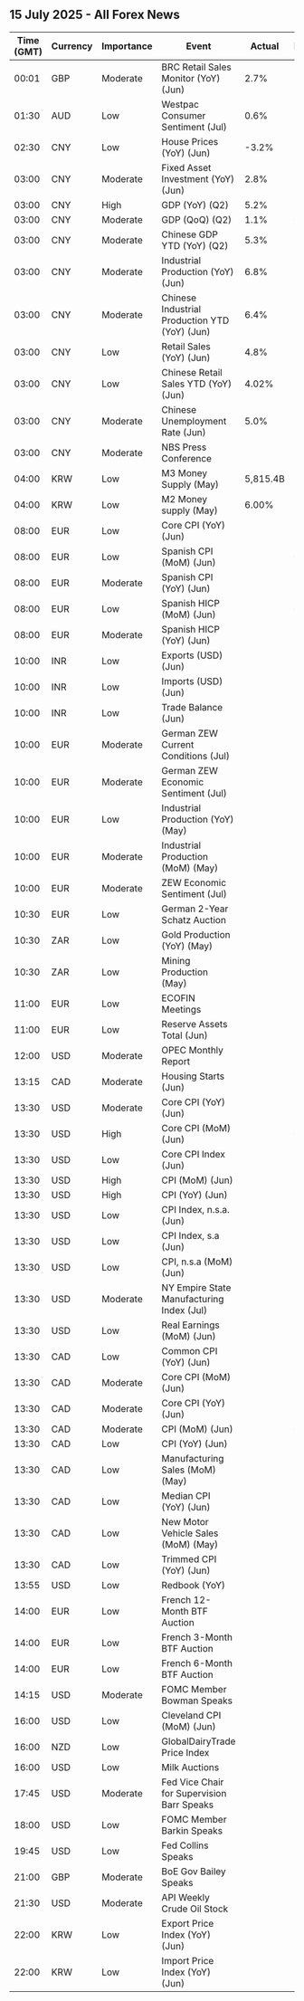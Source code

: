 ## 15 July 2025 - All Forex News

| Time (GMT) | Currency | Importance | Event | Actual | Forecast | Previous |
|------|----------|------------|-------|--------|----------|----------|
| 00:01 | GBP | Moderate | BRC Retail Sales Monitor (YoY) (Jun) | 2.7% | 1.2% | 0.6% |
| 01:30 | AUD | Low | Westpac Consumer Sentiment (Jul) | 0.6% |  | 0.5% |
| 02:30 | CNY | Low | House Prices (YoY) (Jun) | -3.2% |  | -3.5% |
| 03:00 | CNY | Moderate | Fixed Asset Investment (YoY) (Jun) | 2.8% | 3.6% | 3.7% |
| 03:00 | CNY | High | GDP (YoY) (Q2) | 5.2% |  | 5.4% |
| 03:00 | CNY | Moderate | GDP (QoQ) (Q2) | 1.1% | 0.9% | 1.2% |
| 03:00 | CNY | Moderate | Chinese GDP YTD (YoY) (Q2) | 5.3% | 5.1% | 5.4% |
| 03:00 | CNY | Moderate | Industrial Production (YoY) (Jun) | 6.8% | 5.6% | 5.8% |
| 03:00 | CNY | Moderate | Chinese Industrial Production YTD (YoY) (Jun) | 6.4% |  | 6.3% |
| 03:00 | CNY | Low | Retail Sales (YoY) (Jun) | 4.8% | 5.2% | 6.4% |
| 03:00 | CNY | Low | Chinese Retail Sales YTD (YoY) (Jun) | 4.02% |  | 4.06% |
| 03:00 | CNY | Moderate | Chinese Unemployment Rate (Jun) | 5.0% | 5.0% | 5.0% |
| 03:00 | CNY | Moderate | NBS Press Conference |  |  |  |
| 04:00 | KRW | Low | M3 Money Supply (May) | 5,815.4B |  | 5,786.3B |
| 04:00 | KRW | Low | M2 Money supply (May) | 6.00% |  | 5.80% |
| 08:00 | EUR | Low | Core CPI (YoY) (Jun) |  | 2.2% | 2.2% |
| 08:00 | EUR | Low | Spanish CPI (MoM) (Jun) |  | 0.6% | 0.1% |
| 08:00 | EUR | Moderate | Spanish CPI (YoY) (Jun) |  | 2.2% | 2.0% |
| 08:00 | EUR | Low | Spanish HICP (MoM) (Jun) |  | 0.6% | 0.0% |
| 08:00 | EUR | Moderate | Spanish HICP (YoY) (Jun) |  | 2.2% | 2.0% |
| 10:00 | INR | Low | Exports (USD) (Jun) |  |  | 38.73B |
| 10:00 | INR | Low | Imports (USD) (Jun) |  |  | 60.61B |
| 10:00 | INR | Low | Trade Balance (Jun) |  |  | -21.88B |
| 10:00 | EUR | Moderate | German ZEW Current Conditions (Jul) |  | -65.5 | -72.0 |
| 10:00 | EUR | Moderate | German ZEW Economic Sentiment (Jul) |  | 50.8 | 47.5 |
| 10:00 | EUR | Low | Industrial Production (YoY) (May) |  | 2.9% | 0.8% |
| 10:00 | EUR | Moderate | Industrial Production (MoM) (May) |  | 1.1% | -2.4% |
| 10:00 | EUR | Moderate | ZEW Economic Sentiment (Jul) |  | 37.8 | 35.3 |
| 10:30 | EUR | Low | German 2-Year Schatz Auction |  |  | 1.850% |
| 10:30 | ZAR | Low | Gold Production (YoY) (May) |  |  | -2.5% |
| 10:30 | ZAR | Low | Mining Production (May) |  |  | -7.7% |
| 11:00 | EUR | Low | ECOFIN Meetings |  |  |  |
| 11:00 | EUR | Low | Reserve Assets Total (Jun) |  |  | 1,507.68B |
| 12:00 | USD | Moderate | OPEC Monthly Report |  |  |  |
| 13:15 | CAD | Moderate | Housing Starts (Jun) |  | 262.5K | 279.5K |
| 13:30 | USD | Moderate | Core CPI (YoY) (Jun) |  | 3.0% | 2.8% |
| 13:30 | USD | High | Core CPI (MoM) (Jun) |  | 0.3% | 0.1% |
| 13:30 | USD | Low | Core CPI Index (Jun) |  |  | 326.85 |
| 13:30 | USD | High | CPI (MoM) (Jun) |  | 0.3% | 0.1% |
| 13:30 | USD | High | CPI (YoY) (Jun) |  | 2.6% | 2.4% |
| 13:30 | USD | Low | CPI Index, n.s.a. (Jun) |  |  | 321.46 |
| 13:30 | USD | Low | CPI Index, s.a (Jun) |  |  | 320.58 |
| 13:30 | USD | Low | CPI, n.s.a (MoM) (Jun) |  |  | 0.21% |
| 13:30 | USD | Moderate | NY Empire State Manufacturing Index (Jul) |  | -8.30 | -16.00 |
| 13:30 | USD | Low | Real Earnings (MoM) (Jun) |  |  | 0.3% |
| 13:30 | CAD | Low | Common CPI (YoY) (Jun) |  | 2.7% | 2.6% |
| 13:30 | CAD | Moderate | Core CPI (MoM) (Jun) |  |  | 0.6% |
| 13:30 | CAD | Moderate | Core CPI (YoY) (Jun) |  |  | 2.5% |
| 13:30 | CAD | Moderate | CPI (MoM) (Jun) |  | 0.1% | 0.6% |
| 13:30 | CAD | Low | CPI (YoY) (Jun) |  | 1.9% | 1.7% |
| 13:30 | CAD | Low | Manufacturing Sales (MoM) (May) |  | -1.2% | -2.8% |
| 13:30 | CAD | Low | Median CPI (YoY) (Jun) |  | 3.0% | 3.0% |
| 13:30 | CAD | Low | New Motor Vehicle Sales (MoM) (May) |  |  | 195.7K |
| 13:30 | CAD | Low | Trimmed CPI (YoY) (Jun) |  | 3.0% | 3.0% |
| 13:55 | USD | Low | Redbook (YoY) |  |  | 5.9% |
| 14:00 | EUR | Low | French 12-Month BTF Auction |  |  | 1.892% |
| 14:00 | EUR | Low | French 3-Month BTF Auction |  |  | 1.924% |
| 14:00 | EUR | Low | French 6-Month BTF Auction |  |  | 1.903% |
| 14:15 | USD | Moderate | FOMC Member Bowman Speaks |  |  |  |
| 16:00 | USD | Low | Cleveland CPI (MoM) (Jun) |  |  | 0.2% |
| 16:00 | NZD | Low | GlobalDairyTrade Price Index |  |  | -4.1% |
| 16:00 | USD | Low | Milk Auctions |  |  | 4,274.0 |
| 17:45 | USD | Moderate | Fed Vice Chair for Supervision Barr Speaks |  |  |  |
| 18:00 | USD | Low | FOMC Member Barkin Speaks |  |  |  |
| 19:45 | USD | Low | Fed Collins Speaks |  |  |  |
| 21:00 | GBP | Moderate | BoE Gov Bailey Speaks |  |  |  |
| 21:30 | USD | Moderate | API Weekly Crude Oil Stock |  |  | 7.100M |
| 22:00 | KRW | Low | Export Price Index (YoY) (Jun) |  |  | -2.4% |
| 22:00 | KRW | Low | Import Price Index (YoY) (Jun) |  |  | -5.0% |
